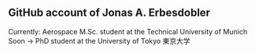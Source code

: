 ## GitHub account of Jonas A. Erbesdobler

Currently:   Aerospace M.Sc. student at the Technical University of Munich\
Soon ->      PhD student at the University of Tokyo 東京大学

<!--
**JonasErbesdobler/JonasErbesdobler** is a ✨ _special_ ✨ repository because its `README.md` (this file) appears on your GitHub profile.

Here are some ideas to get you started:

- 🔭 I’m currently working on ...
- 🌱 I’m currently learning ...
- 👯 I’m looking to collaborate on ...
- 🤔 I’m looking for help with ...
- 💬 Ask me about ...
- 📫 How to reach me: ...
- 😄 Pronouns: ...
- ⚡ Fun fact: ...
-->
